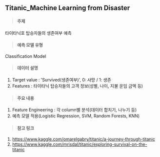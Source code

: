 ## Titanic_Machine Learning from Disaster

> #### 주제
   타이타닉호 탑승자들의 생존여부 예측

> #### 예측 모델 유형
   Classification Model

> #### 데이터 설명 
1. Target value : 'Survived(생존여부)', 0: 사망 / 1: 생존
1. Features : 타이타닉 탑승자들의 고객 정보(성별, 나이, 지불 운임 금액 등)
		   
> #### 주요 내용 
1. Feature Engineering : 각 column별 분석(데이터 합치기, 나누기 등) 
1. 예측 모델 적용(Logistic Regression, SVM, Random Forests, KNN)

> #### 참고 링크
1. https://www.kaggle.com/omarelgabry/titanic/a-journey-through-titanic
1. https://www.kaggle.com/mrisdal/titanic/exploring-survival-on-the-titanic
